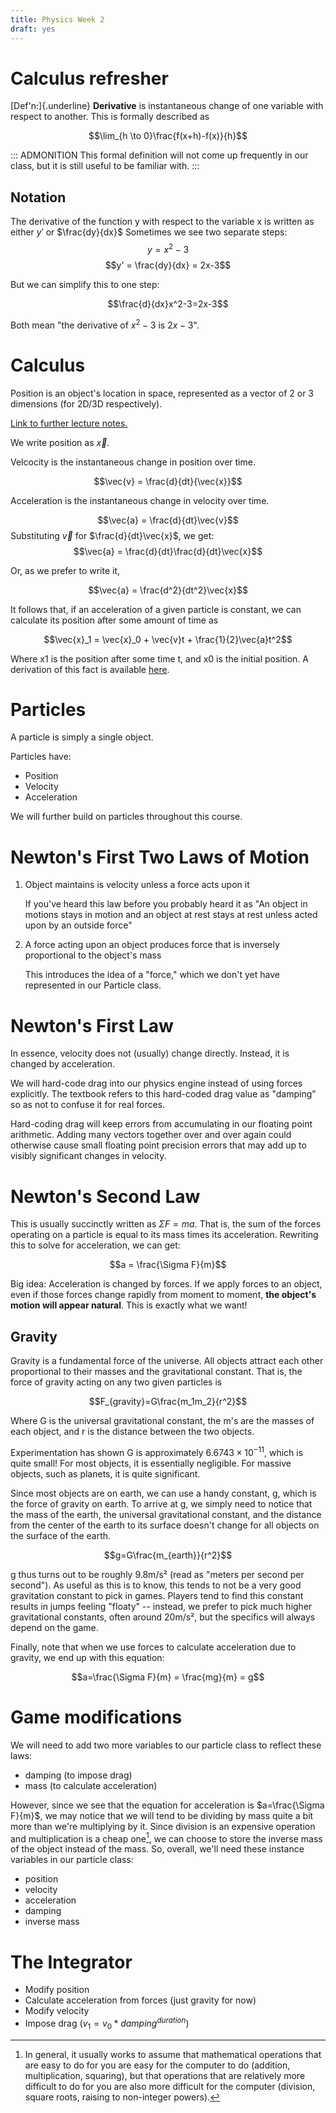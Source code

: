 ```yaml
---
title: Physics Week 2
draft: yes
---
```


# Calculus refresher

[Def\'n:]{.underline} **Derivative** is instantaneous change of one variable with respect to another. This is formally described as

$$\lim_{h \to 0}\frac{f(x+h)-f(x)}{h}$$

::: ADMONITION
This formal definition will not come up frequently in our class, but it
is still useful to be familiar with.
:::

## Notation

The derivative of the function y with respect to the variable x is
written as either $y'$ or $\frac{dy}{dx}$ Sometimes we see two separate
steps: $$y = x^2-3$$ $$y' = \frac{dy}{dx} = 2x-3$$

But we can simplify this to one step:

$$\frac{d}{dx}x^2-3=2x-3$$

Both mean \"the derivative of $x^2-3$ is $2x-3$\".

# Calculus

Position is an object\'s location in space, represented as a vector of 2 or 3 dimensions (for 2D/3D respectively).

[Link to further lecture notes.](phys-week3.org)

We write position as $\vec{x}$.

Velcocity is the instantaneous change in position over time.

$$\vec{v} = \frac{d}{dt}{\vec{x}}$$

Acceleration is the instantaneous change in velocity over time.

$$\vec{a} = \frac{d}{dt}\vec{v}$$ Substituting $\vec{v}$ for
$\frac{d}{dt}\vec{x}$, we get:
$$\vec{a} = \frac{d}{dt}\frac{d}{dt}\vec{x}$$

Or, as we prefer to write it,

$$\vec{a} = \frac{d^2}{dt^2}\vec{x}$$

It follows that, if an acceleration of a given particle is constant, we
can calculate its position after some amount of time as

$$\vec{x}_1 = \vec{x}_0 + \vec{v}t + \frac{1}{2}\vec{a}t^2$$

Where x1 is the position after some time t, and x0 is the initial
position. A derivation of this fact is available
[here](https://phys.libretexts.org/Bookshelves/University_Physics/Book%3A_University_Physics_(OpenStax)/Book%3A_University_Physics_I_-_Mechanics_Sound_Oscillations_and_Waves_(OpenStax)/03%3A_Motion_Along_a_Straight_Line/3.08%3A_Finding_Velocity_and_Displacement_from_Acceleration).

# Particles

A particle is simply a single object.

Particles have:

-   Position
-   Velocity
-   Acceleration

We will further build on particles throughout this course.

# Newton\'s First Two Laws of Motion

1.  Object maintains is velocity unless a force acts upon it

    If you\'ve heard this law before you probably heard it as \"An
    object in motions stays in motion and an object at rest stays at
    rest unless acted upon by an outside force\"

2.  A force acting upon an object produces force that is inversely
    proportional to the object\'s mass

    This introduces the idea of a \"force,\" which we don\'t yet have
    represented in our Particle class.

# Newton\'s First Law

In essence, velocity does not (usually) change directly. Instead, it is
changed by acceleration.

We will hard-code drag into our physics engine instead of using forces
explicitly. The textbook refers to this hard-coded drag value as
\"damping\" so as not to confuse it for real forces.

Hard-coding drag will keep errors from accumulating in our floating
point arithmetic. Adding many vectors together over and over again could
otherwise cause small floating point precision errors that may add up to
visibly significant changes in velocity.

# Newton\'s Second Law

This is usually succinctly written as $\Sigma F=ma$. That is, the sum of
the forces operating on a particle is equal to its mass times its
acceleration. Rewriting this to solve for acceleration, we can get:

$$a = \frac{\Sigma F}{m}$$

Big idea: Acceleration is changed by forces. If we apply forces to an
object, even if those forces change rapidly from moment to moment, **the
object\'s motion will appear natural**. This is exactly what we want!

## Gravity

Gravity is a fundamental force of the universe. All objects attract each
other proportional to their masses and the gravitational constant. That
is, the force of gravity acting on any two given particles is

$$F_{gravity}=G\frac{m_1m_2}{r^2}$$

Where G is the universal gravitational constant, the m\'s are the masses
of each object, and r is the distance between the two objects.

Experimentation has shown G is approximately $6.6743 \times 10^{-11}$,
which is quite small! For most objects, it is essentially negligible.
For massive objects, such as planets, it is quite significant.

Since most objects are on earth, we can use a handy constant, g, which
is the force of gravity on earth. To arrive at g, we simply need to
notice that the mass of the earth, the universal gravitational constant,
and the distance from the center of the earth to its surface doesn\'t
change for all objects on the surface of the earth.

$$g=G\frac{m_{earth}}{r^2}$$

g thus turns out to be roughly 9.8m/s² (read as \"meters per second per
second\"). As useful as this is to know, this tends to not be a very
good gravitation constant to pick in games. Players tend to find this
constant results in jumps feeling \"floaty\" -- instead, we prefer to
pick much higher gravitational constants, often around 20m/s², but the
specifics will always depend on the game.

Finally, note that when we use forces to calculate acceleration due to
gravity, we end up with this equation:

$$a=\frac{\Sigma F}{m} = \frac{mg}{m} = g$$

# Game modifications

We will need to add two more variables to our particle class to reflect
these laws:

-   damping (to impose drag)
-   mass (to calculate acceleration)

However, since we see that the equation for acceleration is
$a=\frac{\Sigma F}{m}$, we may notice that we will tend to be dividing
by mass quite a bit more than we\'re multiplying by it. Since division
is an expensive operation and multiplication is a cheap one[^1], we can
choose to store the inverse mass of the object instead of the mass. So,
overall, we\'ll need these instance variables in our particle class:

-   position
-   velocity
-   acceleration
-   damping
-   inverse mass

# The Integrator

-   Modify position
-   Calculate acceleration from forces (just gravity for now)
-   Modify velocity
-   Impose drag ($v_1 = v_0*damping^{duration}$)

[^1]: In general, it usually works to assume that mathematical
    operations that are easy to do for you are easy for the computer to
    do (addition, multiplication, squaring), but that operations that
    are relatively more difficult to do for you are also more difficult
    for the computer (division, square roots, raising to non-integer
    powers).
